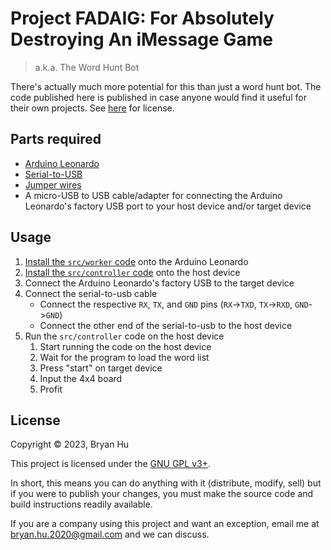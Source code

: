 # Project FADAIG: For Absolutely Destroying An iMessage Game

> a.k.a. The Word Hunt Bot

There's actually much more potential for this than just a word hunt bot. The code published here is published in case anyone would find it useful for their own projects. See [here](#license) for license.

## Parts required

- [Arduino Leonardo](https://docs.arduino.cc/hardware/leonardo)
- [Serial-to-USB](https://www.amazon.com/dp/B07BBPX8B8)
- [Jumper wires](https://amazon.com/dp/B01EV70C78)
- A micro-USB to USB cable/adapter for connecting the Arduino Leonardo's factory USB port to your host device and/or target device

## Usage

1. [Install the `src/worker` code](https://github.com/ThatXliner/FADAIG/tree/main/src/worker) onto the Arduino Leonardo
2. [Install the `src/controller` code](https://github.com/ThatXliner/FADAIG/tree/main/src/controller) onto the host device
3. Connect the Arduino Leonardo's factory USB to the target device
4. Connect the serial-to-usb cable
   - Connect the respective `RX`, `TX`, and `GND` pins (`RX`->`TXD`, `TX`->`RXD`, `GND`->`GND`)
   - Connect the other end of the serial-to-usb to the host device
5. Run the `src/controller` code on the host device
   1. Start running the code on the host device
   2. Wait for the program to load the word list
   3. Press "start" on target device
   4. Input the 4x4 board
   5. Profit

## License

Copyright © 2023, Bryan Hu

This project is licensed under the [GNU GPL v3+](https://github.com/ThatXliner/fadaig/blob/main/LICENSE.txt).

In short, this means you can do anything with it (distribute, modify, sell) but if you were to publish your changes, you must make the source code and build instructions readily available.

If you are a company using this project and want an exception, email me at [bryan.hu.2020@gmail.com](mailto:bryan.hu.2020@gmail.com) and we can discuss.
